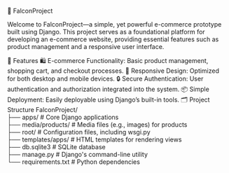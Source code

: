🛒 FalconProject





Welcome to FalconProject—a simple, yet powerful e-commerce prototype built using Django. This project serves as a foundational platform for developing an e-commerce website, providing essential features such as product management and a responsive user interface.


🚀 Features
🛍️ E-commerce Functionality: Basic product management, shopping cart, and checkout processes.
📱 Responsive Design: Optimized for both desktop and mobile devices.
🔒 Secure Authentication: User authentication and authorization integrated into the system.
📦 Simple Deployment: Easily deployable using Django’s built-in tools.
🗂️ Project Structure
FalconProject/                                                                                                                                                             
├── apps/                      # Core Django applications                                                                                                                 
├── media/products/            # Media files (e.g., images) for products                                                                                                   
├── root/                      # Configuration files, including wsgi.py                                                                                                    
├── templates/apps/            # HTML templates for rendering views                                                                                                        
├── db.sqlite3                 # SQLite database                                                                                                                           
├── manage.py                  # Django's command-line utility                                                                                                             
└── requirements.txt           # Python dependencies
